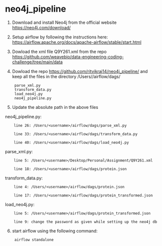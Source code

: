 # neo4j_pipeline

1. Download and install Neo4j from the official website https://neo4j.com/download/
2. Setup airflow by following the instructions here: https://airflow.apache.org/docs/apache-airflow/stable/start.html
3. Dowload the xml file Q9Y261.xml from the repo https://github.com/weavebio/data-engineering-coding-challenge/tree/main/data
4. Dowload the repo https://github.com/ritvikraj14/neo4j_pipeline/ and keep all the files in the directory /Users/<username>/airflow/dags/
        
        parse_xml.py
        transform_data.py
        load_neo4j.py
        neo4j_pipeline.py


5. Update the absolute path in the above files

neo4j_pipeline.py:
        
        line 26: /Users/<username>/airflow/dags/parse_xml.py
        
        line 33: /Users/<username>/airflow/dags/transform_data.py
        
        line 40: /Users/<username>/airflow/dags/load_neo4j.py

parse_xml.py:
        
        line 5: /Users/<username>/Desktop/Personal/Assignment/Q9Y261.xml
        
        line 18: /Users/<username>/airflow/dags/protein.json

transform_data.py:
        
        line 4: /Users/<username>/airflow/dags/protein.json
        
        line 17: /Users/<username>/airflow/dags/protein_transformed.json

load_neo4j.py:
        
        line 5: /Users/<username>/airflow/dags/protein_transformed.json
        
        line 9: change the password as given while setting up the neo4j db


6. start airflow using the following command:
        
        airflow standalone
